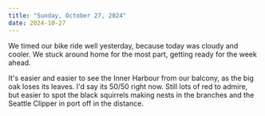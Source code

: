 ```yaml
---
title: "Sunday, October 27, 2024"
date: 2024-10-27
---
```


We timed our bike ride well yesterday, because today was cloudy and cooler.  We stuck around home for the most part, getting ready for the week ahead.  

It's easier and easier to see the Inner Harbour from our balcony, as the big oak loses its leaves.  I'd say its 50/50 right now.  Still lots of red to admire, but easier to spot the black squirrels making nests in the branches and the Seattle Clipper in port off in the distance.